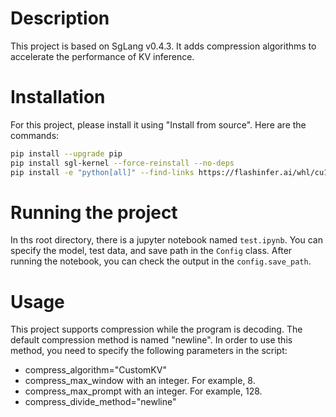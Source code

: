 # Description
This project is based on SgLang v0.4.3. It adds compression algorithms to accelerate the performance of KV inference. 

# Installation
For this project, please install it using "Install from source". Here are the commands:
```bash
pip install --upgrade pip
pip install sgl-kernel --force-reinstall --no-deps
pip install -e "python[all]" --find-links https://flashinfer.ai/whl/cu124/torch2.4/flashinfer-python
```

# Running the project
In ths root directory, there is a jupyter notebook named `test.ipynb`. You can specify the model, test data, and save path in the `Config` class. After running the notebook, you can check the output in the `config.save_path`.

# Usage
This project supports compression while the program is decoding. The default compression method is named "newline". In order to use this method, you need to specify the following parameters in the script:
* compress_algorithm="CustomKV"
* compress_max_window with an integer. For example, 8. 
* compress_max_prompt with an integer. For example, 128. 
* compress_divide_method="newline"